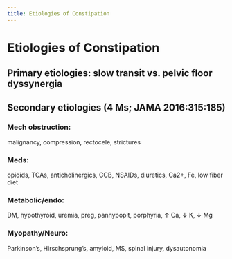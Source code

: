 ```yaml
---
title: Etiologies of Constipation
---
```

# Etiologies of Constipation

## Primary etiologies: slow transit vs. pelvic floor dyssynergia

## Secondary etiologies (4 Ms; JAMA 2016:315:185)

### Mech obstruction: 
malignancy, compression, rectocele, strictures

### Meds:
opioids, TCAs, anticholinergics, CCB, NSAIDs, diuretics, Ca2+, Fe, low fiber diet

### Metabolic/endo: 
DM, hypothyroid, uremia, preg, panhypopit, porphyria, ↑ Ca, ↓ K, ↓ Mg

### Myopathy/Neuro: 
Parkinson’s, Hirschsprung’s, amyloid, MS, spinal injury, dysautonomia

